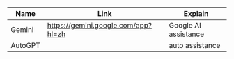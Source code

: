 |Name|Link|Explain|
|----|---|----|
|Gemini|https://gemini.google.com/app?hl=zh|Google AI assistance|
|AutoGPT||auto assistance|
